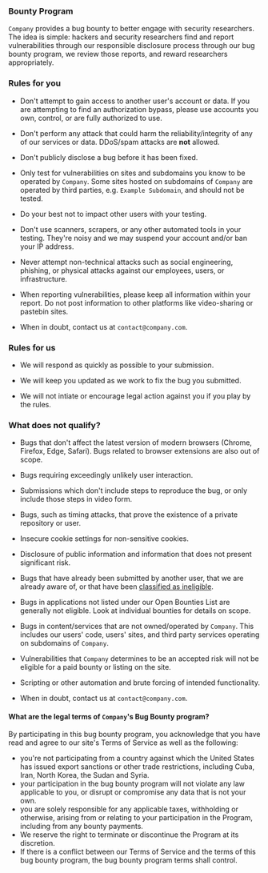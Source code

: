 
### Bounty Program 

`Company` provides a bug bounty to better engage with security researchers. The idea is simple: hackers and security researchers find and report vulnerabilities through our responsible disclosure process through our bug bounty program, we review those reports, and reward researchers appropriately.

### Rules for you 

* Don't attempt to gain access to another user's account or data. If you are attempting to find an authorization bypass, please use accounts you own, control, or are fully authorized to use.

* Don't perform any attack that could harm the reliability/integrity of any of our services or data. DDoS/spam attacks are **not** allowed.

* Don't publicly disclose a bug before it has been fixed.

* Only test for vulnerabilities on sites and subdomains you know to be operated by `Company`. Some sites hosted on subdomains of `Company` are operated by third parties, e.g. `Example Subdomain`, and should not be tested.

* Do your best not to impact other users with your testing.

* Don't use scanners, scrapers, or any other automated tools in your testing. They're noisy and we may suspend your account and/or ban your IP address.

* Never attempt non-technical attacks such as social engineering, phishing, or physical attacks against our employees, users, or infrastructure.

* When reporting vulnerabilities, please keep all information within your report. Do not post information to other platforms like video-sharing or pastebin sites.

* When in doubt, contact us at `contact@company.com`.

### Rules for us

* We will respond as quickly as possible to your submission.

* We will keep you updated as we work to fix the bug you submitted.

* We will not intiate or encourage legal action against you if you play by the rules.

### What does not qualify?

* Bugs that don't affect the latest version of modern browsers (Chrome, Firefox, Edge, Safari). Bugs related to browser extensions are also out of scope.

* Bugs requiring exceedingly unlikely user interaction.

* Submissions which don't include steps to reproduce the bug, or only include those steps in video form.

* Bugs, such as timing attacks, that prove the existence of a private repository or user.

* Insecure cookie settings for non-sensitive cookies.

* Disclosure of public information and information that does not present significant risk.

* Bugs that have already been submitted by another user, that we are already aware of, or that have been [classified as ineligible](/ineligible.html).

* Bugs in applications not listed under our Open Bounties List are generally not eligible. Look at individual bounties for details on scope.

* Bugs in content/services that are not owned/operated by `Company`. This includes our users' code, users' sites, and third party services operating on subdomains of `Company`.

* Vulnerabilities that `Company` determines to be an accepted risk will not be eligible for a paid bounty or listing on the site.

* Scripting or other automation and brute forcing of intended functionality.

* When in doubt, contact us at `contact@company.com`.

#### What are the legal terms of `Company`'s Bug Bounty program?

 By participating in this bug bounty program, you acknowledge that you have read and agree to our site's Terms of Service as well as the following:

 * you're not participating from a country against which the United States has issued export sanctions or other trade restrictions, including Cuba, Iran, North Korea, the Sudan and Syria.
 * your participation in the bug bounty program will not violate any law applicable to you, or disrupt or compromise any data that is not your own.
 * you are solely responsible for any applicable taxes, withholding or otherwise, arising from or relating to your participation in the Program, including from any bounty payments.
 * We reserve the right to terminate or discontinue the Program at its discretion.
 * If there is a conflict between our Terms of Service and the terms of this bug bounty program, the bug bounty program terms shall control.
